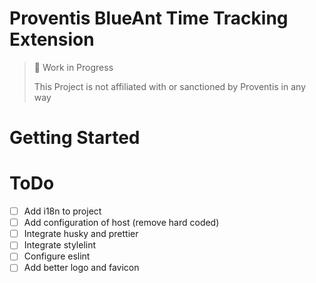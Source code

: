 # Proventis BlueAnt Time Tracking Extension
> 🚧 Work in Progress
> 
> This Project is not affiliated with or sanctioned by Proventis in any way

# Getting Started

# ToDo
- [ ] Add i18n to project
- [ ] Add configuration of host (remove hard coded)
- [ ] Integrate husky and prettier
- [ ] Integrate stylelint
- [ ] Configure eslint
- [ ] Add better logo and favicon
